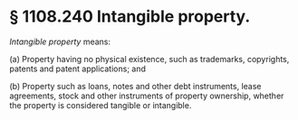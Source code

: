# § 1108.240   Intangible property.

*Intangible property* means:


(a) Property having no physical existence, such as trademarks, copyrights, patents and patent applications; and


(b) Property such as loans, notes and other debt instruments, lease agreements, stock and other instruments of property ownership, whether the property is considered tangible or intangible.





